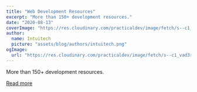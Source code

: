 ```yaml
---
title: "Web Development Resources"
excerpt: "More than 150+ development resources."
date: "2020-08-13"
coverImage: "https://res.cloudinary.com/practicaldev/image/fetch/s--c1_vad3r--/c_imagga_scale,f_auto,fl_progressive,h_420,q_auto,w_1000/https://dev-to-uploads.s3.amazonaws.com/i/yircgjcc7wekbi8j9z08.png"
author:
  name: Intuitech
  picture: "assets/blog/authors/intuitech.png"
ogImage:
  url: "https://res.cloudinary.com/practicaldev/image/fetch/s--c1_vad3r--/c_imagga_scale,f_auto,fl_progressive,h_420,q_auto,w_1000/https://dev-to-uploads.s3.amazonaws.com/i/yircgjcc7wekbi8j9z08.png"
---
```


More than 150+ development resources.

[Read more](https://dev.to/iamismile/web-development-resources-96)
